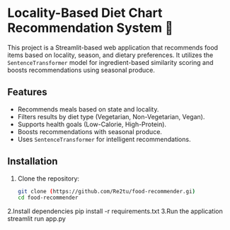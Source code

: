 # Locality-Based Diet Chart Recommendation System 🍴

This project is a Streamlit-based web application that recommends food items based on locality, season, and dietary preferences. It utilizes the `SentenceTransformer` model for ingredient-based similarity scoring and boosts recommendations using seasonal produce.

## Features
- Recommends meals based on state and locality.
- Filters results by diet type (Vegetarian, Non-Vegetarian, Vegan).
- Supports health goals (Low-Calorie, High-Protein).
- Boosts recommendations with seasonal produce.
- Uses `SentenceTransformer` for intelligent recommendations.

## Installation

1. Clone the repository:

   ```sh
   git clone (https://github.com/Re2tu/food-recommender.gi)
   cd food-recommender
   ```
2.Install dependencies
    pip install -r requirements.txt
3.Run the application
    streamlit run app.py

